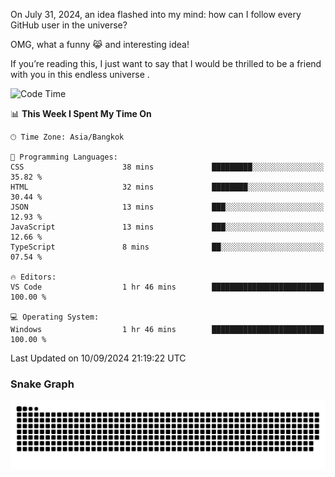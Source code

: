 On July 31, 2024, an idea flashed into my mind: how can I follow every GitHub user in the universe?

OMG, what a funny 😹 and interesting idea!

If you’re reading this, I just want to say that I would be thrilled to be a friend with you in this endless universe . 


<!--START_SECTION:waka-->
![Code Time](http://img.shields.io/badge/Code%20Time-10%20hrs%202%20mins-blue)

📊 **This Week I Spent My Time On** 

```text
🕑︎ Time Zone: Asia/Bangkok

💬 Programming Languages: 
CSS                      38 mins             █████████░░░░░░░░░░░░░░░░   35.82 % 
HTML                     32 mins             ████████░░░░░░░░░░░░░░░░░   30.44 % 
JSON                     13 mins             ███░░░░░░░░░░░░░░░░░░░░░░   12.93 % 
JavaScript               13 mins             ███░░░░░░░░░░░░░░░░░░░░░░   12.66 % 
TypeScript               8 mins              ██░░░░░░░░░░░░░░░░░░░░░░░   07.54 % 

🔥 Editors: 
VS Code                  1 hr 46 mins        █████████████████████████   100.00 % 

💻 Operating System: 
Windows                  1 hr 46 mins        █████████████████████████   100.00 % 
```


 Last Updated on 10/09/2024 21:19:22 UTC
<!--END_SECTION:waka-->

### Snake Graph
![snake graph](https://github.com/tqlucitvn/tqlucitvn/blob/snake-graph-output/github-contribution-grid-snake.svg)
